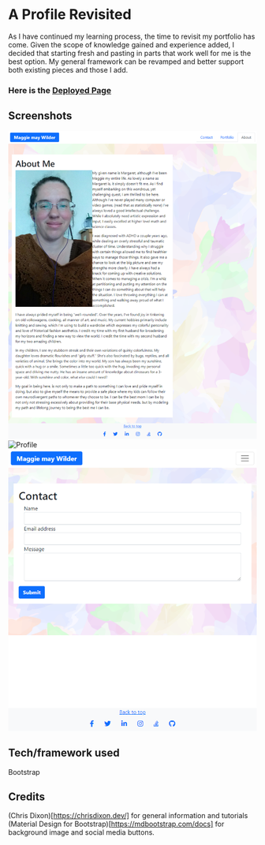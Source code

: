 # A Profile Revisited

As I have continued my learning process, the time to revisit my portfolio has come. Given the scope of knowledge gained and experience added, I decided that starting fresh and pasting in parts that work well for me is the best option. My general framework can be revamped and better support both existing  pieces and those I add. 

### Here is the [Deployed Page]()

## Screenshots

![About Me](assets/aboutMe.png)
![Profile](assets/profile.png)
![Contact](assets/contact.png)

## Tech/framework used
 
Bootstrap

## Credits

(Chris Dixon)[https://chrisdixon.dev/] for general information and tutorials
(Material Design for Bootstrap)[https://mdbootstrap.com/docs] for background image and social media buttons.
